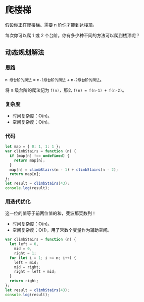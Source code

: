 <author-info date="1646798188073"></author-info>

# 爬楼梯

假设你正在爬楼梯。需要 n 阶你才能到达楼顶。

每次你可以爬 1 或 2 个台阶。你有多少种不同的方法可以爬到楼顶呢？

## 动态规划解法

### 思路

`n 级台阶的爬法` = `n-1级台阶的爬法` + `n-2级台阶的爬法`。

将 n 级台阶的爬法记为 `f(n)`，那么 `f(n) = f(n-1) + f(n-2)`。

### 复杂度

- 时间复杂度：O(n)。
- 空间复杂度：O(n)。

### 代码

```js
let map = { 0: 1, 1: 1 };
var climbStairs = function (n) {
  if (map[n] !== undefined) {
    return map[n];
  }
  map[n] = climbStairs(n - 1) + climbStairs(n - 2);
  return map[n];
};
let result = climbStairs(43);
console.log(result);
```

### 用迭代优化

这一位的值等于前两位值的和，斐波那契数列！

- 时间复杂度：O(n)。
- 空间复杂度：O(1)，用了常数个变量作为辅助空间。

```js
var climbStairs = function (n) {
  let left = 0,
    mid = 0,
    right = 1;
  for (let i = 1; i <= n; i++) {
    left = mid;
    mid = right;
    right = left + mid;
  }
  return right;
};
let result = climbStairs(43);
console.log(result);
```
